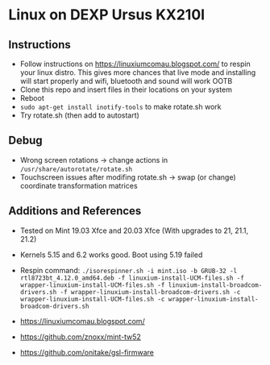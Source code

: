 # Linux on DEXP Ursus KX210I

## Instructions
* Follow instructions on https://linuxiumcomau.blogspot.com/ to respin your linux distro. 
This gives more chances that live mode and installing will start properly and wifi, bluetooth and sound will work OOTB
* Clone this repo and insert files in their locations on your system
* Reboot
* `sudo apt-get install inotify-tools` to make rotate.sh work
* Try rotate.sh (then add to autostart)

## Debug
* Wrong screen rotations -> change actions in `/usr/share/autorotate/rotate.sh`
* Touchscreen issues after modifing rotate.sh -> swap (or change) coordinate transformation matrices

## Additions and References
* Tested on Mint 19.03 Xfce and 20.03 Xfce (With upgrades to 21, 21.1, 21.2)
* Kernels 5.15 and 6.2 works good. Boot using 5.19 failed
* Respin command:
`./isorespinner.sh -i mint.iso -b GRUB-32 -l rtl8723bt_4.12.0_amd64.deb -f linuxium-install-UCM-files.sh -f wrapper-linuxium-install-UCM-files.sh -f linuxium-install-broadcom-drivers.sh -f wrapper-linuxium-install-broadcom-drivers.sh -c wrapper-linuxium-install-UCM-files.sh -c wrapper-linuxium-install-broadcom-drivers.sh`

* https://linuxiumcomau.blogspot.com/
* https://github.com/znoxx/mint-tw52
* https://github.com/onitake/gsl-firmware
